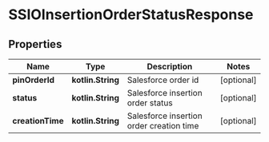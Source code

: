 
# SSIOInsertionOrderStatusResponse

## Properties
Name | Type | Description | Notes
------------ | ------------- | ------------- | -------------
**pinOrderId** | **kotlin.String** | Salesforce order id |  [optional]
**status** | **kotlin.String** | Salesforce insertion order status |  [optional]
**creationTime** | **kotlin.String** | Salesforce insertion order creation time |  [optional]



